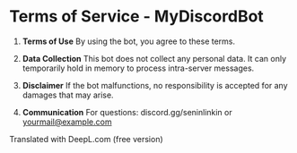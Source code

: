 # Terms of Service - MyDiscordBot

1. **Terms of Use**
   By using the bot, you agree to these terms.

2. **Data Collection**
   This bot does not collect any personal data. It can only temporarily hold in memory to process intra-server messages.

3. **Disclaimer**
   If the bot malfunctions, no responsibility is accepted for any damages that may arise.

4. **Communication**
   For questions: discord.gg/seninlinkin or yourmail@example.com

Translated with DeepL.com (free version)
